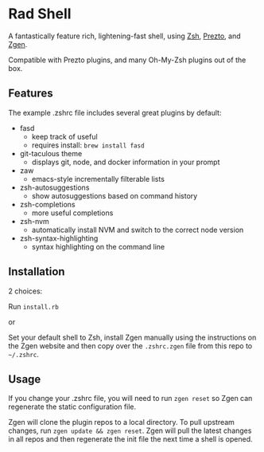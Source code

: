 # Rad Shell

A fantastically feature rich, lightening-fast shell, using
[Zsh](http://www.zsh.org/), [Prezto](https://github.com/sorin-ionescu/prezto),
and [Zgen](https://github.com/tarjoilija/zgen).

Compatible with Prezto plugins, and many Oh-My-Zsh plugins out of the box.

## Features

The example .zshrc file includes several great plugins by default:

- fasd
  - keep track of useful
  - requires install: `brew install fasd`
- git-taculous theme
  - displays git, node, and docker information in your prompt
- zaw
  - emacs-style incrementally filterable lists
- zsh-autosuggestions
  - show autosuggestions based on command history
- zsh-completions
  - more useful completions
- zsh-nvm
  - automatically install NVM and switch to the correct node version
- zsh-syntax-highlighting
  - syntax highlighting on the command line

## Installation

2 choices:

Run `install.rb`

or

Set your default shell to Zsh, install Zgen manually
using the instructions on the Zgen website and then copy over the `.zshrc.zgen`
file from this repo to `~/.zshrc`.

## Usage

If you change your .zshrc file, you will need to run `zgen reset` so Zgen
can regenerate the static configuration file.

Zgen will clone the plugin repos to a local directory.  To pull upstream changes,
run `zgen update && zgen reset`.  Zgen will pull the latest changes in all repos
and then regenerate the init file the next time a shell is opened.
